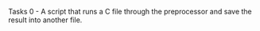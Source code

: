 Tasks
0 - A script that runs a C file through the preprocessor and save the result into another file.
